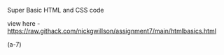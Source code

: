 Super Basic HTML and CSS code

view here - https://raw.githack.com/nickgwillson/assignment7/main/htmlbasics.html

(a-7)
